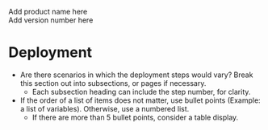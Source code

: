 Add product name here  
Add version number here  

# Deployment  

- Are there scenarios in which the deployment steps would vary? Break this section out into subsections, or pages if necessary.
  - Each subsection heading can include the step number, for clarity.
- If the order of a list of items does not matter, use bullet points (Example: a list of variables). Otherwise, use a numbered list.
  - If there are more than 5 bullet points, consider a table display.
